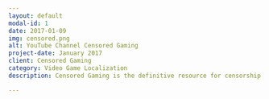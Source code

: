 ```yaml
---
layout: default
modal-id: 1
date: 2017-01-09
img: censored.png
alt: YouTube Channel Censored Gaming
project-date: January 2017
client: Censored Gaming
category: Video Game Localization
description: Censored Gaming is the definitive resource for censorship - committed to covering every example of video game censorship. Subtitles in Spanish are constantly being provided as soon as videos are uploaded.

---
```


